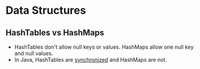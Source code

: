 # Data Structures

## HashTables vs HashMaps
- HashTables don't allow null keys or values.  HashMaps allow one null key and null values.
- In Java, HashTables are [synchronized](https://github.com/justinborromeo/Programming-Interview-Prep-Notes/blob/master/Concurrency.md) and HashMaps are not.